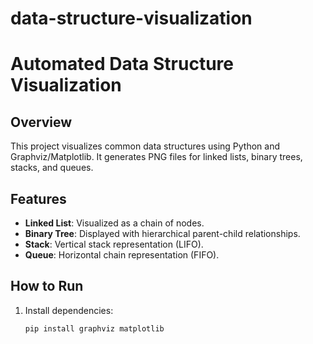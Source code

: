 # data-structure-visualization
# Automated Data Structure Visualization

## Overview
This project visualizes common data structures using Python and Graphviz/Matplotlib. It generates PNG files for linked lists, binary trees, stacks, and queues.

## Features
- **Linked List**: Visualized as a chain of nodes.
- **Binary Tree**: Displayed with hierarchical parent-child relationships.
- **Stack**: Vertical stack representation (LIFO).
- **Queue**: Horizontal chain representation (FIFO).

## How to Run
1. Install dependencies:
   ```bash
   pip install graphviz matplotlib

